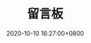 ---
title: "留言板"
date: 2020-10-10 16:27:00+0800
menu:
    main:
        weight: 5
        params: 
            icon: messages
---